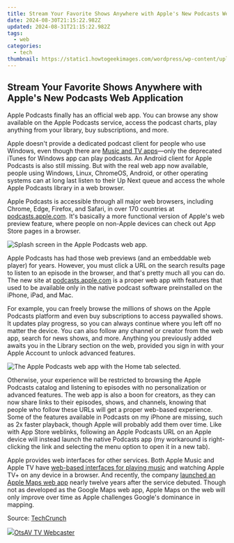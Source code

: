 ```yaml
---
title: Stream Your Favorite Shows Anywhere with Apple's New Podcasts Web Application
date: 2024-08-30T21:15:22.982Z
updated: 2024-08-31T21:15:22.982Z
tags:
  - web
categories:
  - tech
thumbnail: https://static1.howtogeekimages.com/wordpress/wp-content/uploads/2024/06/a-phone-playing-a-podcast-with-the-apple-podcasts-logo-blurred-in-the-background.jpg
---
```


## Stream Your Favorite Shows Anywhere with Apple's New Podcasts Web Application

Apple Podcasts finally has an official web app. You can browse any show available on the Apple Podcasts service, access the podcast charts, play anything from your library, buy subscriptions, and more.

 Apple doesn't provide a dedicated podcast client for people who use Windows, even though there are [Music and TV apps](https://snapchat-videos.techidaily.com/new-retro-reality-on-snapchat-effortless-video-reversal/)—only the deprecated iTunes for Windows app can play podcasts. An Android client for Apple Podcasts is also still missing. But with the real web app now available, people using Windows, Linux, ChromeOS, Android, or other operating systems can at long last listen to their Up Next queue and access the whole Apple Podcasts library in a web browser.

 Apple Podcasts is accessible through all major web browsers, including Chrome, Edge, Firefox, and Safari, in over 170 countries at [podcasts.apple.com](https://shop-links.co/link/?exclusive=1&publisher%5Fslug=howtogeek&u1=UUhtgUeUpU2005008&article%5Fname=Apple+Podcasts+Now+Has+a+Web+App&article%5Furl=https%3A%2F%2Fwww.howtogeek.com%2Fapple-podcasts-web-app%2F&url=https%3A%2F%2Fpodcasts.apple.com%2Fus%2Fbrowse&ourl=https%3A%2F%2Fpodcasts.apple.com%2F). It's basically a more functional version of Apple's web preview feature, where people on non-Apple devices can check out App Store pages in a browser.

![Splash screen in the Apple Podcasts web app.](https://static1.howtogeekimages.com/wordpress/wp-content/uploads/2024/08/apple-podcasts-web-app-splash-screen.png) 

 Apple Podcasts has had those web previews (and an embeddable web player) for years. However, you must click a URL on the search results page to listen to an episode in the browser, and that's pretty much all you can do. The new site at [podcasts.apple.com](https://shop-links.co/link/?exclusive=1&publisher%5Fslug=howtogeek&u1=UUhtgUeUpU2005008&article%5Fname=Apple+Podcasts+Now+Has+a+Web+App&article%5Furl=https%3A%2F%2Fwww.howtogeek.com%2Fapple-podcasts-web-app%2F&url=https%3A%2F%2Fpodcasts.apple.com%2Fus%2Fbrowse&ourl=https%3A%2F%2Fpodcasts.apple.com%2F) is a proper web app with features that used to be available only in the native podcast software preinstalled on the iPhone, iPad, and Mac.

 For example, you can freely browse the millions of shows on the Apple Podcasts platform and even buy subscriptions to access paywalled shows. It updates play progress, so you can always continue where you left off no matter the device. You can also follow any channel or creator from the web app, search for news shows, and more. Anything you previously added awaits you in the Library section on the web, provided you sign in with your Apple Account to unlock advanced features.

![The Apple Podcasts web app with the Home tab selected.](https://static1.howtogeekimages.com/wordpress/wp-content/uploads/2024/08/apple-podcasts-web-app-home-tab-selected.png) 

 Otherwise, your experience will be restricted to browsing the Apple Podcasts catalog and listening to episodes with no personalization or advanced features. The web app is also a boon for creators, as they can now share links to their episodes, shows, and channels, knowing that people who follow these URLs will get a proper web-based experience. Some of the features available in Podcasts on my iPhone are missing, such as 2x faster playback, though Apple will probably add them over time. Like with App Store weblinks, following an Apple Podcasts URL on an Apple device will instead launch the native Podcasts app (my workaround is right-clicking the link and selecting the menu option to open it in a new tab).

 Apple provides web interfaces for other services. Both Apple Music and Apple TV have [web-based interfaces for playing music](https://extra-skills.techidaily.com/updated-laugh-loom-robotic-deadlines/) and watching Apple TV+ on any device in a browser. And recently, the company [launched an Apple Maps web app](https://android-location-track.techidaily.com/in-2024-top-9-samsung-galaxy-a24-monitoring-apps-for-parental-controls-drfone-by-drfone-virtual-android/) nearly twelve years after the service debuted. Though not as developed as the Google Maps web app, Apple Maps on the web will only improve over time as Apple challenges Google's dominance in mapping.

 Source: [TechCrunch](https://techcrunch.com/2024/08/19/apple-podcasts-on-web-browser/)

<ins class="adsbygoogle"
     style="display:block"
     data-ad-format="autorelaxed"
     data-ad-client="ca-pub-7571918770474297"
     data-ad-slot="1223367746"></ins>



<ins class="adsbygoogle"
     style="display:block"
     data-ad-client="ca-pub-7571918770474297"
     data-ad-slot="8358498916"
     data-ad-format="auto"
     data-full-width-responsive="true"></ins>



<!-- affiliate ads begin -->
<a href="https://otszone.ots7.com/order/checkout.php?PRODS=4713324&QTY=1&AFFILIATE=108875&CART=1"><img src="https://green.ots7.com/screenshots/OtsAV/OtsAVTV1.90-300x188.jpg" border="0">OtsAV TV Webcaster</a>
<!-- affiliate ads end -->